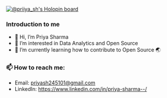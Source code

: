 [![@priiya_sh's Holopin board](https://holopin.io/api/user/board?user=priiya_sh)](https://holopin.io/@priiya_sh)

### Introduction to me
- 👋 Hi, I’m Priya Sharma
- 👀 I’m interested in Data Analytics and Open Source
- 🌱 I’m currently learning how to contribute to Open Source 🌏

### 📫 How to reach me:
- Email: priyash245101@gmail.com
- LinkedIn: https://www.linkedin.com/in/priya-sharma--/

<!---
priya-sharma-gits/priya-sharma-gits is a ✨ special ✨ repository because its `README.md` (this file) appears on your GitHub profile.
You can click the Preview link to take a look at your changes.
--->
